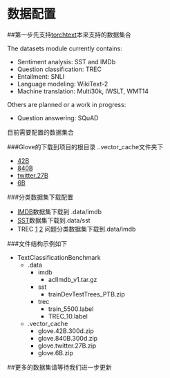 # 数据配置


##第一步先支持[torchtext](https://github.com/pytorch/text)本来支持的数据集合


The datasets module currently contains:

- Sentiment analysis: SST and IMDb
- Question classification: TREC
- Entailment: SNLI
- Language modeling: WikiText-2
- Machine translation: Multi30k, IWSLT, WMT14

Others are planned or a work in progress:

- Question answering: SQuAD

目前需要配置的数据集合

###Glove的下载到项目的根目录 ..vector_cache文件夹下

- [42B](http://nlp.stanford.edu/data/glove.42B.300d.zip)
- [840B](http://nlp.stanford.edu/data/glove.840B.300d.zip)
- [twitter.27B](http://nlp.stanford.edu/data/glove.twitter.27B.zip)
- [6B](http://nlp.stanford.edu/data/glove.6B.zip)

###分类数据集下载配置

- [IMDB](http://ai.stanford.edu/~amaas/data/sentiment/aclImdb_v1.tar.gz)数据集下载到 .data/imdb
- [SST](http://nlp.stanford.edu/sentiment/trainDevTestTrees_PTB.zip)数据集下载到.data/sst
- TREC [1]('http://cogcomp.org/Data/QA/QC/train_5500.label') [2](http://cogcomp.org/Data/QA/QC/TREC_10.label) 问题分类数据集下载到.data/imdb

###文件结构示例如下

- TextClassificationBenchmark
	- .data
		- imdb
			- aclImdb_v1.tar.gz
		- sst
			- trainDevTestTrees_PTB.zip
		- trec
			- train_5500.label
			- TREC_10.label
	- .vector_cache
		- glove.42B.300d.zip
		- glove.840B.300d.zip
		- glove.twitter.27B.zip
		- glove.6B.zip

	

##更多的数据集请等待我们进一步更新